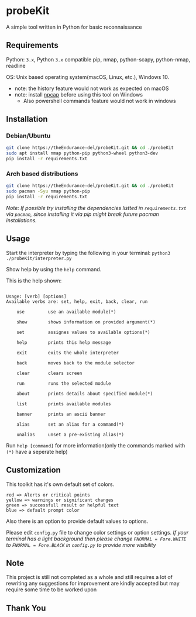 # probeKit

A simple tool written in Python for basic reconnaissance

## Requirements

Python: `3.x`, Python `3.x` compatible pip, nmap, python-scapy, python-nmap, readline

OS: Unix based operating system(macOS, Linux, etc.), Windows 10.
- note: the history feature would not work as expected on macOS
- note: install [npcap](https://nmap.org/npcap/#download) before using this tool on Windows
    - Also powershell commands feature would not work in windows

## Installation

### Debian/Ubuntu

``` bash
git clone https://theEndurance-del/probeKit.git && cd ./probeKit
sudo apt install nmap python-pip python3-wheel python3-dev
pip install -r requirements.txt
```

### Arch based distributions

``` bash
git clone https://theEndurance-del/probeKit.git && cd ./probeKit
sudo pacman -Syu nmap python-pip
pip install -r requirements.txt
```
 *Note: If possible try installing the dependencies listted in `requirements.txt` via `pacman`, since installing it via pip might break future pacman installations.*

## Usage

Start the interpreter by typing the following in your terminal:
`python3 ./probeKit/interpreter.py`

Show help by using the `help` command.

This is the help shown:

``` text

Usage: [verb] [options]
Available verbs are: set, help, exit, back, clear, run

    use         use an available module(*)

    show        shows information on provided argument(*)

    set         assignes values to available options(*)

    help        prints this help message

    exit        exits the whole interpreter

    back        moves back to the module selector

    clear       clears screen

    run         runs the selected module

    about       prints details about specified module(*)

    list        prints available modules

    banner      prints an ascii banner

    alias       set an alias for a command(*)

    unalias     unset a pre-existing alias(*)

```

Run `help [command]` for more information(only the commands marked with `(*)` have a seperate help)

## Customization

This toolkit has it's own default set of colors.

``` text
red => Alerts or critical points
yellow => warnings or significant changes
green => successfull result or helpful text
blue => default prompt color
```

Also there is an option to provide default values to options.

Please edit `config.py` file to change color settings or option settings.
 *If your terminal has a light background then please change `FNORMAL = Fore.WHITE` to `FNORMAL = Fore.BLACK` in `config.py` to provide more visibility*

## Note

This project is still not completed as a whole and still requires a lot of rewriting any suggestions for improvement are kindly accepted but may require some time to be worked upon

## Thank You
